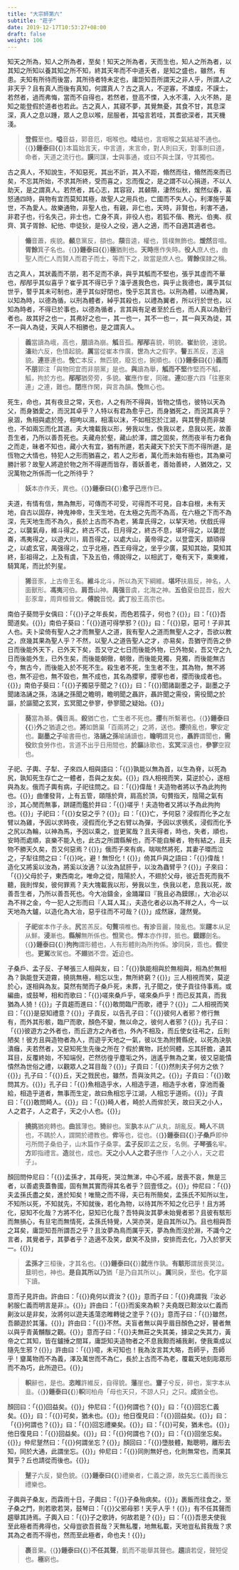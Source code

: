 ```yaml
---
title: "大宗師第六"
subtitle: "莊子"
date: 2019-12-17T10:53:27+08:00
draft: false
weight: 106
---
```




知天之所為，知人之所為者，至矣！知天之所為者，天而生也，知人之所為者，以其知之所知以養其知之所不知，終其天年而不中道夭者，是知之盛也，雖然，有患。夫知有所待而後當，其所待者特未定也，庸詎知吾所謂天之非人乎，所謂人之非天乎？且有真人而後有真知，何謂真人？古之真人，不逆寡，不雄成，不謨士，若然者，過而弗悔，當而不自得也，若然者，登高不慄，入水不濡，入火不熱，是知之能登假於道者也若此。古之真人，其寢不夢，其覺無憂，其食不甘，其息深深，真人之息以踵，眾人之息以喉，屈服者，其嗌言若哇，其耆欲深者，其天機淺。

> **登假**至也。**嗌**音益，郭音厄，咽喉也。**哇**結也，言咽喉之氣結凝不通也。{{<strong success>}}鍾泰曰{{</strong>}}本篇始言天，中言道，末言命，對人則曰天，對事則曰道，命者，天道之流行也。**謨**同謀，**士**與事通，或曰不與士謀，守其獨也。



古之真人，不知說生，不知惡死，其出不訢，其入不距，翛然而往，翛然而來而已矣，不忘其所始，不求其所終，受而喜之，忘而復之，是之謂不以心捐道，不以人助天，是之謂真人。若然者，其心志，其容寂，其顙頯，淒然似秋，煖然似春，喜怒通四時，與物有宜而莫知其極，故聖人之用兵也，亡國而不失人心，利澤施乎萬世，不為愛人。故樂通物，非聖人也，有親，非仁也，天時，非賢也，利害不通，非君子也，行名失己，非士也，亡身不真，非役人也，若狐不偕、務光、伯夷、叔齊、箕子胥餘、紀他、申徒狄，是役人之役，適人之適，而不自適其適者也。

> **翛**音蕭，疾貌。**顙**息黨反，頟也。**頯**音逵，權也，質樸無飾也。**煖然**音喧。**胥餘**箕子名也。{{<strong success>}}鍾泰曰{{</strong>}}**極**猶則也。**天時**應作失時。**役人**庶人也，由聖人而仁人而賢人而君子而士，等而下之，故當是庶人也。**胥餘**僕隷之稱。



古之真人，其狀義而不朋，若不足而不承，與乎其觚而不堅也，張乎其虛而不華也，邴邴乎其似喜乎？崔乎其不得已乎？滀乎進我色也，與乎止我德也，厲乎其似世乎，謷乎其未可制也，連乎其似好閉也，悗乎忘其言也。以刑為體，以禮為翼，以知為時，以德為循，以刑為體者，綽乎其殺也，以禮為翼者，所以行於世也，以知為時者，不得已於事也，以德為循者，言其與有足者至於丘也，而人真以為勤行者也。故其好之也一，其弗好之也一，其一也一，其不一也一，其一與天為徒，其不一與人為徒，天與人不相勝也，是之謂真人。

> **義**當讀為峨，高也，**朋**讀為崩。**觚**音孤。**邴邴**喜貌，明貌。**崔**動貌，速貌。**滀**勑六反，色憤起貌。**厲**當從崔本作廣，**世**為大之假字。**謷**五羔反，志遠貌。**連**蹇連也。**悗**亡本反，無匹貌，廢忘也，婉順也。{{<strong success>}}鍾泰曰{{</strong>}}**義而不朋**郭注「與物同宜而非朋黨」是也。**與**讀為舉，**觚而不堅**作堅而不觚，觚，拘於方也。**邴邴**猶旁旁，多貌。**崔**應作隺，同確。**連**如蹇六四「往蹇來連」之連，難也。**閉**應作閑，與言為韻。**悗**無心也。



死生，命也，其有夜旦之常，天也，人之有所不得與，皆物之情也，彼特以天為父，而身猶愛之，而況其卓乎？人特以有君為愈乎己，而身猶死之，而況其真乎？泉涸，魚相與處於陸，相呴以濕，相濡以沫，不如相忘於江湖，與其譽堯而非桀也，不如兩忘而化其道。夫大塊載我以形，勞我以生，佚我以老，息我以死，故善吾生者，乃所以善吾死也。夫藏舟於壑，藏山於澤，謂之固矣，然而夜半有力者負之而走，昧者不知也，藏小大有宜，猶有所遯，若夫藏天下於天下而不得所遯，是恆物之大情也，特犯人之形而猶喜之，若人之形者，萬化而未始有極也，其為樂可勝計邪？故聖人將遊於物之所不得遯而皆存，善妖善老，善始善終，人猶效之，又況萬物之所係而一化之所待乎？

> **妖**本亦作夭，異也。{{<strong success>}}鍾泰曰{{</strong>}}**愈乎己**應作已。



夫道，有情有信，無為無形，可傳而不可受，可得而不可見，自本自根，未有天地，自古以固存，神鬼神帝，生天生地，在太極之先而不為高，在六極之下而不為深，先天地生而不為久，長於上古而不為老，狶韋氏得之，以挈天地，伏戲氏得之，以襲氣母，維斗得之，終古不忒，日月得之，終古不息，堪坏得之，以襲崑崙，馮夷得之，以遊大川，肩吾得之，以處大山，黃帝得之，以登雲天，顓頊得之，以處玄官，禺强得之，立乎北極，西王母得之，坐乎少廣，莫知其始，莫知其終，彭祖得之，上及有虞，下及五伯，傅說得之，以相武丁，奄有天下，乘東維，騎箕尾，而比於列星。

> **狶**音豕，上古帝王名。**維斗**北斗，所以為天下綱維。**堪坏**扶眉反，神名，人面獸形。**馮夷**河伯。**肩吾**山神。**禺强**音虞，北海之神。**五伯**夏伯昆吾，殷大彭豕韋，周齊桓晉文。**傅說**音悅。**武丁**殷王高宗也。



南伯子葵問乎女偊曰：「{{<span muted>}}子之年長矣，而色若孺子，何也？{{</span>}}」曰：「{{<span muted>}}吾聞道矣。{{</span>}}」南伯子葵曰：「{{<span muted>}}道可得學邪？{{</span>}}」曰：「{{<span muted>}}惡，惡可！子非其人也。夫卜梁倚有聖人之才而無聖人之道，我有聖人之道而無聖人之才，吾欲以教之，庶幾其果為聖人乎？不然，以聖人之道告聖人之才，亦易矣，吾猶守而告之參日而後能外天下，已外天下矣，吾又守之七日而後能外物，已外物矣，吾又守之九日而後能外生，已外生矣，而後能朝徹，朝徹，而後能見獨，見獨，而後能無古今，無古今，而後能入於不死不生。殺生者不死，生生者不生，其為物，無不將也，無不迎也，無不毀也，無不成也，其名為攖寧，攖寧也者，攖而後成者也。{{</span>}}」南伯子葵曰：「{{<span muted>}}子獨惡乎聞之？{{</span>}}」曰：「{{<span muted>}}聞諸副墨之子，副墨之子聞諸洛誦之孫，洛誦之孫聞之瞻明，瞻明聞之聶許，聶許聞之需役，需役聞之於謳，於謳聞之玄冥，玄冥聞之參寥，參寥聞之疑始。{{</span>}}」

> **葵**當為綦。**偊**音禹。**殺**猶亡也，亡生者不死也。**攖**有所繫著也。{{<strong success>}}鍾泰曰{{</strong>}}**外**之猶遺之也。**將**如鵲巢「百兩將之」之將，送也。**攖**撓亂也，**寧**安定也。**副墨之子**喻書冊也，**洛誦之孫**喻誦讀也，**瞻明**謂見也，**聶許**謂聞也，**需役**飲食勞作也，言道不出乎日用間也，**於謳**詠歌也，**玄冥**深遠也，**參寥**空寂也。



子祀、子輿、子犁、子來四人相與語曰：「{{<span muted>}}孰能以無為首，以生為脊，以死為尻，孰知死生存亡之一體者，吾與之友矣。{{</span>}}」四人相視而笑，莫逆於心，遂相與為友。俄而子輿有病，子祀往問之。曰：「{{<span muted>}}偉哉！夫造物者將以予為此拘拘也。{{</span>}}」曲僂發背，上有五管，頤隱於齊，肩高於頂，句贅指天，陰陽之氣有沴，其心閒而無事，跰躚而鑑於井曰：「{{<span muted>}}嗟乎！夫造物者又將以予為此拘拘也。{{</span>}}」子祀曰：「{{<span muted>}}女惡之乎？{{</span>}}」曰：「{{<span muted>}}亡，予何惡？浸假而化予之左臂以為雞，予因以求時夜，浸假而化予之右臂以為彈，予因以求鴞炙，浸假而化予之尻以為輪，以神為馬，予因以乘之，豈更駕哉？且夫得者，時也，失者，順也，安時而處順，哀樂不能入也，此古之所謂縣解也，而不能自解者，物有結之，且夫物不勝天久矣，吾又何惡焉？{{</span>}}」俄而子來有病，喘喘然將死，其妻子環而泣之，子犁往問之曰：「{{<span muted>}}叱，避！無怛化！{{</span>}}」倚其戶與之語曰：「{{<span muted>}}偉哉！造化又將奚以汝為，將奚以汝適？以汝為鼠肝乎，以汝為蟲臂乎？{{</span>}}」子來曰：「{{<span muted>}}父母於子，東西南北，唯命之從，陰陽於人，不翅於父母，彼近吾死而我不聽，我則悍矣，彼何罪焉？夫大塊載我以形，勞我以生，佚我以老，息我以死，故善吾生者，乃所以善吾死也。今大冶鑄金，金踊躍曰『我且必為鏌鋣』，大冶必以為不祥之金，今一犯人之形而曰『人耳人耳』，夫造化者必以為不祥之人，今一以天地為大鑪，以造化為大冶，惡乎往而不可哉？{{</span>}}」成然寐，蘧然覺。

> **子祀**崔本作子永。**尻**苦羔反。**句贅**項椎也。**有沴**音麗，陵亂也。案**躚**本从足从鮮。**浸**漸也。**縣解**無所係也。**怛**驚也。**悍**本亦作捍，抵也。**鏌鋣**劍名。{{<strong success>}}鍾泰曰{{</strong>}}**拘拘**謂形體也，人有形體則為所拘係。**沴**同戾，乖也。**假**使也。**更駕**改駕也。**不翅**猶不啻。**近**迫也。



子桑戶、孟子反、子琴張三人相與友，曰：「{{<span muted>}}孰能相與於無相與，相為於無相為？孰能登天遊霧，撓挑無極，相忘以生，無所終窮？{{</span>}}」三人相視而笑，莫逆於心，遂相與為友。莫然有閒而子桑戶死，未葬，孔子聞之，使子貢往侍事焉。或編曲，或鼓琴，相和而歌曰：「{{<span muted>}}嗟來桑戶乎，嗟來桑戶乎！而已反其真，而我猶為人猗！{{</span>}}」子貢趨而進曰：「{{<span muted>}}敢問臨尸而歌，禮乎？{{</span>}}」二人相視而笑曰：「{{<span muted>}}是惡知禮意？{{</span>}}」子貢反，以告孔子曰：「{{<span muted>}}彼何人者邪？修行無有，而外其形骸，臨尸而歌，顏色不變，無以命之，彼何人者邪？{{</span>}}」孔子曰：「{{<span muted>}}彼遊方之外者也，而丘遊方之內者也，外內不相及，而丘使女往弔之，丘則陋矣！彼方且與造物者為人，而遊乎天地之一氣，彼以生為附贅縣疣，以死為決肒潰癰，夫若然者，又惡知死生先後之所在？假於異物，託於同體，忘其肝膽，遺其耳目，反覆終始，不知端倪，芒然彷徨乎塵垢之外，逍遙乎無為之業，彼又惡能憒憒然為世俗之禮，以觀眾人之耳目哉？{{</span>}}」子貢曰：「{{<span muted>}}然則夫子何方之依？{{</span>}}」孔子曰：「{{<span muted>}}丘，天之戮民也，雖然，吾與汝共之。{{</span>}}」子貢曰：「{{<span muted>}}敢問其方。{{</span>}}」孔子曰：「{{<span muted>}}魚相造乎水，人相造乎道，相造乎水者，穿池而養給，相造乎道者，無事而生定，故曰魚相忘乎江湖，人相忘乎道術。{{</span>}}」子貢曰：「{{<span muted>}}敢問畸人。{{</span>}}」曰：「{{<span muted>}}畸人者，畸於人而侔於天，故曰天之小人，人之君子，人之君子，天之小人也。{{</span>}}」

> **撓挑**猶宛轉也。**曲**蠶薄也。**猗**辭也。案**肒**本从疒从丸，胡亂反。**畸人**不耦也，不耦於人，謂闕於禮教也。**侔**等也，從也。{{<strong success>}}鍾泰曰{{</strong>}}**子桑戶**即仲弓所問子桑伯子，山木篇作子桑雽。**孟子反**即孟之反，名側。**子琴張**名牢。**方**即指禮言。**造**就也，成也。**天之小人人之君子**應作「人之小人，天之君子」。



顏回問仲尼曰：「{{<span muted>}}孟孫才，其母死，哭泣無涕，中心不戚，居喪不哀，無是三者，以善處喪蓋魯國，固有無其實而得其名者乎？回壹怪之。{{</span>}}」仲尼曰：「{{<span muted>}}夫孟孫氏盡之矣，進於知矣！唯簡之而不得，夫已有所簡矣，孟孫氏不知所以生，不知所以死，不知就先，不知就後，若化為物，以待其所不知之化已乎！且方將化，惡知不化哉？方將不化，惡知已化哉？吾特與汝其夢未始覺者邪？且彼有駭形而無損心，有旦宅而無情死，孟孫氏特覺，人哭亦哭，是自其所以乃。且也相與吾之耳矣，庸詎知吾所謂吾之乎？且汝夢為鳥而厲乎天，夢為魚而沒於淵，不識今之言者，其覺者乎，其夢者乎？造適不及笑，獻笑不及排，安排而去化，乃入於寥天一。{{</span>}}」

> **孟孫才**三桓後，才其名也。{{<strong success>}}鍾泰曰{{</strong>}}**就**應作孰。**有駭形**謂居喪哭泣。**旦**明也，神也。**是自其所以乃**猶「是乃自其所以」。**厲**同戾，至也。**化**字屬下讀。



意而子見許由。許由曰：「{{<span muted>}}堯何以資汝？{{</span>}}」意而子曰：「{{<span muted>}}堯謂我『汝必躬服仁義而明言是非』。{{</span>}}」許由曰：「{{<span muted>}}而奚來為軹？夫堯既已黥汝以仁義而劓汝以是非矣，汝將何以遊夫遙蕩恣睢轉徙之塗乎？{{</span>}}」意而子曰：「{{<span muted>}}雖然，吾願遊於其藩。{{</span>}}」許由曰：「{{<span muted>}}不然。夫盲者無以與乎眉目顏色之好，瞽者無以與乎青黃黼黻之觀。{{</span>}}」意而子曰：「{{<span muted>}}夫無莊之失其美，據梁之失其力，黃帝之亡其知，皆在鑪捶之間耳，庸詎知夫造物者之不息我黥而補我劓，使我乘成以隨先生邪？{{</span>}}」許由曰：「{{<span muted>}}噫，未可知也！我為汝言其大略，吾師乎，吾師乎！齏萬物而不為義，澤及萬世而不為仁，長於上古而不為老，覆載天地刻彫眾形而不為巧，此所遊已。{{</span>}}」

> **軹**辭也，是也。**恣睢**許維反，自得貌。**藩**崖也。**齏**子兮反，碎也，案字本从韭。{{<strong success>}}鍾泰曰{{</strong>}}**軹**同柏舟「母也天只，不諒人只」之只。**成**猶全也。



顏回曰：「{{<span muted>}}回益矣。{{</span>}}」仲尼曰：「{{<span muted>}}何謂也？{{</span>}}」曰：「{{<span muted>}}回忘仁義矣。{{</span>}}」曰：「{{<span muted>}}可矣，猶未也。{{</span>}}」他日復見曰：「{{<span muted>}}回益矣。{{</span>}}」曰：「{{<span muted>}}何謂也？{{</span>}}」曰：「{{<span muted>}}回忘禮樂矣。{{</span>}}」曰：「{{<span muted>}}可矣，猶未也。{{</span>}}」他日復見曰：「{{<span muted>}}回益矣。{{</span>}}」曰：「{{<span muted>}}何謂也？{{</span>}}」曰：「{{<span muted>}}回坐忘矣。{{</span>}}」仲尼蹵然曰：「{{<span muted>}}何謂坐忘？{{</span>}}」顏回曰：「{{<span muted>}}墮肢體，黜聰明，離形去知，同於大通，此謂坐忘。{{</span>}}」仲尼曰：「{{<span muted>}}同則無好也，化則無常也，而果其賢乎？丘也請從而後也。{{</span>}}」

> **蹵**子六反，變色貌。{{<strong success>}}鍾泰曰{{</strong>}}禮樂者，仁義之源，故先忘仁義而後忘禮樂也。



子輿與子桑友，而霖雨十日，子輿曰：「{{<span muted>}}子桑殆病矣。{{</span>}}」裹飯而往食之，至子桑之門，則若歌若哭，鼓琴曰：「{{<span muted>}}父邪母邪！天乎人乎！{{</span>}}」有不任其聲而趨舉其詩焉。子輿入曰：「{{<span muted>}}子之歌詩，何故若是？{{</span>}}」曰：「{{<span muted>}}吾思夫使我至此極者而弗得也，父母豈欲吾貧哉？天無私覆，地無私載，天地豈私貧我哉？求其為之者而不得也，然而至此極者，命也夫！{{</span>}}」

> **裹**音果。{{<strong success>}}鍾泰曰{{</strong>}}**不任其聲**，飢而不能舉其聲也。**趨**讀若促，聲短促也。**極**窮也。